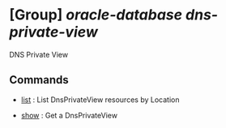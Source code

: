 # [Group] _oracle-database dns-private-view_

DNS Private View

## Commands

- [list](/Commands/oracle-database/dns-private-view/_list.md)
: List DnsPrivateView resources by Location

- [show](/Commands/oracle-database/dns-private-view/_show.md)
: Get a DnsPrivateView
